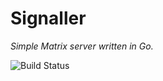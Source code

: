 Signaller
=========

*Simple Matrix server written in Go.*

![Build Status](https://api.travis-ci.com/nxshock/signaller.svg?branch=master)
